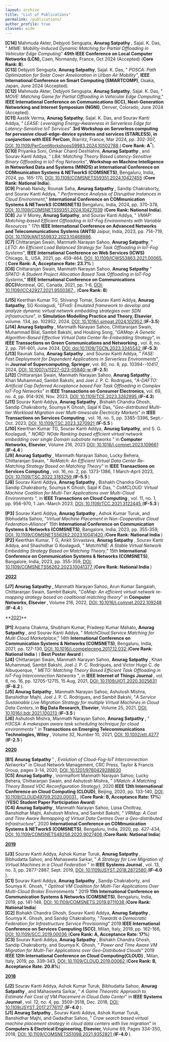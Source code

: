 ```yaml
---
layout: archive
title: "List of Publications"
permalink: /publications/
author_profile: true
classes: wide
---
```

<!-- <ul style="list-style-type: none; padding-left: 0;">
  <li><strong>J1.</strong> First item</li>
  <li><strong>J2.</strong> Second item</li>
  <li><strong>J3.</strong> Third item</li>
</ul> -->
<!-- **<u>Refereed Conference Publications</u>** -->
<ul style="list-style-type: none; padding-left: 0;">
  <li><strong>[C14]</strong> Mahmuda Akter, Debjyoti Sengupta, <b> Anurag Satpathy </b>, Sajal. K. Das, "<i> MIME: Mobility-Induced Dynamic Matching for Partial Offloading in Vehicular Edge Computing</i>" <b> 49th IEEE Conference on Local Computer Networks (LCN), </b> Caen, Normandy, France, Oct 2024 (Accepted) (<b>Core Rank: B</b>).
  </li> 
  <li><strong>[C13]</strong> Debjyoti Sengupta, <b>Anurag Satpathy</b>, Sajal. K. Das, "<i> POSCA: Path Optimization for Solar Cover Amelioration in Urban Air Mobility"</i>, <b> IEEE International Conference on Smart Computing (SMARTCOMP)</b>, Osaka, Japan, June 2024 (Accepted).
  </li>
  <li><strong>[C12]</strong> Mahmuda Akter, Debjyoti Sengupta, <b> Anurag Satpathy</b>, Sajal. K. Das, " <i> MOVE: Matching Game for Partial Offloading in Vehicular Edge Computing</i>,"<b> IEEE International Conference on Communications (ICC), Next-Generation Networking and Internet Symposium (NGNI)</b>, Denver, Colorado, June 2024 (Accepted).
  </li>
  <li><strong>[C11]</strong> Aastik Verma, <b> Anurag Satpathy</b>, Sajal. K. Das, and Sourav Kanti Addya, "<i> LEASE: Leveraging Energy-Awareness in Serverless Edge for Latency-Sensitive IoT Services</i>" <b> 3rd Workshop on Serverless computing for pervasive cloud-edge-device systems and services (STARLESS), in conjunction with IEEE PerCom</b>, Biarritz, France, Mar 2024, pp. 302-307, <a href="https://ieeexplore.ieee.org/document/10502788"> DOI: 10.1109/PerComWorkshops59983.2024.10502788 </a>(<b> Core Rank: A<sup>*</sup></b>).
  </li>
  <li><strong>[C10]</strong> Priyanka Soni, Omkar Chand Deshlahre, <b> Anurag Satpathy </b>, and Sourav Kanti Addya, " <i> LBA: Matching Theory Based Latency-Sensitive Binary Offloading in IoT-Fog Networks</i>", <b> Workshop on Machine Intelligence in Networked Data and Systems (MINDS) at International Conference on COMmunication Systems & NETworkS (COMSNETS)</b>, Bengaluru, India, 2024, pp. 165-170, <a href="https://ieeexplore.ieee.org/document/10427455"> DOI: 10.1109/COMSNETS59351.2024.10427455</a> (<b>Core Rank: National India</b>).
  </li>  
  <li><strong>[C9]</strong> Pranab Nandy, Rounak Saha, <b> Anurag Satpathy </b>, Sandip Chakraborty, and Sourav Kanti Addya, " <i>Performance Analysis of Disruptive Instances in Cloud Environment</i>," <b> International Conference on COMmunication Systems & NETworkS (COMSNETS) </b> Bengaluru, India, 2024, pp. 370-378, <a href="https://ieeexplore.ieee.org/document/10427039"> DOI: 10.1109/COMSNETS59351.2024.10427039</a> (<b>Core Rank: National India</b>).
  </li>
  <li><strong>[C8]</strong> Jui V Morey, <b> Anurag Satpathy</b>, and Sourav Kanti Addya, "<i> VMAP: Matching-based Efficient Offloading in IoT-Fog Environments with Variable Resources </i>" 17th <b>IEEE International Conference on Advanced Networks and Telecommunications Systems (ANTS) </b> Jaipur, India, 2023, pp. 714-719, <a href="https://ieeexplore.ieee.org/document/10468986"> DOI: 10.1109/ANTS59832.2023.10468986</a>.
  </li>  
  <li><strong>[C7]</strong> Chittaranjan Swain, Manmath Narayan Sahoo, <b> Anurag Satpathy</b>, "<i> LETO: An Efficient Load Balanced Strategy for Task Offloading in IoT-Fog Systems</i>", <b> IEEE International Conference on Web Services (ICWS) </b> Chicago, IL, USA, 2021, pp. 459-464, <a href="https://ieeexplore.ieee.org/document/9590239"> DOI: 10.1109/ICWS53863.2021.00065</a>, (<b> Core Rank: A, Acceptance Rate: 23.7% </b>)
  </li>
  <li> <strong>[C6]</strong> Chittaranjan Swain, Manmath Narayan Sahoo, <b> Anurag Satpathy</b> " <i>SPATO: A Student Project Allocation Based Task Offloading in IoT-Fog Systems</i>," <b> IEEE International Conference on Communications (ICC)</b>Montreal, QC, Canada, 2021, pp. 1-6, <a href="https://ieeexplore.ieee.org/abstract/document/9500367"> DOI: 10.1109/ICC42927.2021.9500367 </a>, (<b>Core Rank: B</b>)
  </li>
  <!-- <li> <strong>[C5]</strong> <b> Anurag Satpathy </b>, \normalfont Manmath Narayan Sahoo, Lucky Behera, Chittaranjan Swain, and Ashutosh Mishra, "<i> VMatch: A Matching Theory Based VDC Reconfiguration Strategy}</i>, 2020 <b> IEEE 13th International Conference on Cloud Computing (CLOUD)</b>, Beijing, 2020, pp. 133-140, <a href="https://ieeexplore.ieee.org/document/9284253"> DOI: 10.1109/CLOUD49709.2020.00031 </a>, (<b>Core Rank: B, Acceptance Rate: 17%</b>) (<b>YESC Student Paper Participation Award</b>) 
   </li> 
  <li> <strong>[C4]</strong> <b> Anurag Satpathy </b>, Manmath Narayan Sahoo, Lipsa Chottray, Banshidhar Majhi, Ashutosh Mishra, and Sambit Bakshi, "<i> VRMap: A Cost and Time Aware Remapping of Virtual Data Centres Over a Geo-distributed Infrastructure</i>", 2020 <b> International Conference on COMmunication Systems & NETworkS (COMSNETS)</b>, Bengaluru, India, 2020, pp. 427-434, <a href="https://ieeexplore.ieee.org/document/9027406"> DOI: 10.1109/COMSNETS48256.2020.9027406 </a> (<b>Core Rank: National India</b>)
  </li> -->
 <!--  <li> <strong>[C3]</strong> Sourav Kanti Addya, <b>Anurag Satpathy </b>, Bishakh Chandra Ghosh, Sandip Chakraborty, and Soumya K. Ghosh, "<i> Power and Time Aware VM Migration for Multi-Tier Applications over Geo-Distributed Clouds</i>" 2019 <b> IEEE 12th International Conference on Cloud Computing(CLOUD) </b>, Milan, Italy, 2019, pp. 339-343, <a href="https://ieeexplore.ieee.org/document/8814578"> DOI: 10.1109/CLOUD.2019.00062 </a> (<b>Core Rank: B, Acceptance Rate: 20.8%</b>)
  </li> -->
  <!-- <li> <strong>[C2]</strong> Bishakh Chandra Ghosh, Sourav Kanti Addya, <b> Anurag Satpathy </b>, Soumya K. Ghosh, and Sandip Chakraborty, "<i>Towards a Democratic Federation for Infrastructure Service Provisioning</i>" 2019 <b> IEEE International Conference on Services Computing (SCC)</b>, Milan, Italy, 2019, pp. 162-166, <a href="https://ieeexplore.ieee.org/document/8813913"> DOI: 10.1109/SCC.2019.00036 </a> (<b>Core Rank: A, Acceptance Rate: 17%</b>)
  </li> -->
  <!-- <li> <strong>[C1]</strong> Sourav Kanti Addya, <b>Anurag Satpathy </b>, Sandip Chakraborty, and Soumya K. Ghosh, "<i> Optimal VM Coalition for Multi-Tier Applications Over Multi-Cloud Broker Environments </i>" 2019 <b> 11th International Conference on Communication Systems & Networks (COMSNETS)</b>, Bengaluru, India, 2019, pp. 141-148, <a href="https://ieeexplore.ieee.org/abstract/document/8711038"> DOI: 10.1109/COMSNETS.2019.8711038 </a> (<b>Core Rank: National India</b>)
  </li> -->
</ul>

<!-- **<u>Refereed Journal Publications</u>** -->
<ul style="list-style-type: none; padding-left: 0;">
  <li> <strong>[J15]</strong> Keerthan Kumar TG, Shivangi Tomar, Sourav Kanti Addya, <b> Anurag Satpathy</b>, SG Koolagudi, "<i>EFraS: Emulated framework to develop and analyze dynamic virtual network embedding strategies over SDN infrastructure</i>", in <b> Simulation Modelling Practice and Theory, Elsevier</b>, volume. 134, pp. 102952, 2024, <a href="https://www.sciencedirect.com/science/article/abs/pii/S1569190X24000662"> DOI: 10.1016/j.simpat.2024.102952 </a> (<b>IF-3.5</b>)
  </li>
  <li> <strong>[J14]</strong> <b> Anurag Satpathy </b>, Manmath Narayan Sahoo, Chittaranjan Swain, Muhammad Bilal, Sambit Bakshi, and Houbing Song, "<i>GAMap: A Genetic Algorithm-Based Effective Virtual Data Center Re-Embedding Strategy</i>", in <b> IEEE Transactions on Green Communications and Networking </b>, vol. 8, no. 2, pp. 791-801, June 2024, <a href="https://ieeexplore.ieee.org/document/10368080"> DOI: doi:10.1109/TGCN.2023.3345542 </a> (<b>IF-5.3</b>) 
   </li> 
  <li> <strong>[J13]</strong> Raunak Saha, <b> Anurag Satpathy </b>, and Sourav Kanti Addya, "<i> FASE: Fast Deployment for Dependent Applications in Serverless Environments</i>", in <b> Journal of Supercomputing, Springer</b>, vol. 80, no. 8, pp. 10394--10417, 2024, <a href="https://link.springer.com/article/10.1007/s11227-023-05840-w#citeas"> DOI: 10.1007/s11227-023-05840-w </a> (<b>IF-2.5</b>)
  </li>
   <li> <strong>[J12]</strong> Chittaranjan Swain, Manmath Narayan Sahoo, <b> Anurag Satpathy </b>, Khan Muhammad, Sambit Bakshi, and Joel J. P. C. Rodrigues, "<i>A-DAFTO: Artificial Cap Deferred Acceptance based Fair Task Offloading in Complex IoT-Fog Networks</i>" in <b> IEEE Transactions on Consumer Electronics</b>, vol. 69, no. 4, pp. 914-926, Nov. 2023, <a href="https://ieeexplore.ieee.org/document/10086698"> DOI: 10.1109/TCE.2023.3262995 </a> (<b>IF-4.3</b>)
   </li>
  <li> <strong>[J11]</strong> Sourav Kanti Addya, <b>Anurag Satpathy </b>, Bishakh Chandra Ghosh, Sandip Chakraborty, Soumya K Ghosh, Sajal K Das, "<i>Geo-distributed Multi-tier Workload Migration over Multi-timescale Electricity Markets</i>" in <b> IEEE Transactions on Services Computing </b>, vol. 16, no. 5, pp. 3385-3396, Sept.-Oct. 2023, <a href="https://ieeexplore.ieee.org/document/10109840"> DOI: 10.1109/TSC.2023.3270921 </a> (<b>IF-5.5 </b>) 
  </li>
  <li> <strong>[J10]</strong> Keerthan Kumar TG, Sourav Kanti Addya, <b> Anurag Satpathy</b>, and S. G. Koolagudi, "<i> NORD: NOde Ranking-based efficient virtual network embedding over single Domain substrate networks </i>" in <b> Computer Networks, Elsevier</b>, Volume 216, 2023 <a href="https://doi.org/10.1016/j.comnet.2023.109661"> DOI: 10.1016/j.comnet.2023.109661 </a> (<b>IF-4.4 </b>)
  </li>
  <li><strong>[J9]</strong> <b> Anurag Satpathy </b>, Manmath Narayan Sahoo, Lucky Behera, Chittaranjan Swain, "<i> ReMatch: An Efficient Virtual Data Center Re-Matching Strategy Based on Matching Theory</i>" in <b> IEEE Transactions on Services Computing </b>, vol. 16, no. 2, pp. 1373-1386, 1 March-April 2023, <a href="https://ieeexplore.ieee.org/abstract/document/9796586"> DOI: 10.1109/TSC.2022.3183259 </a> (<b>IF-5.5 </b>)
  </li> 
  <li><strong>[J8]</strong> Sourav Kanti Addya, <b> Anurag Satpathy </b>, Bishakh Chandra Ghosh, Sandip Chakraborty, Soumya K Ghosh, Sajal K Das, "<i> CoMCLOUD: Virtual Machine Coalition for Multi-Tier Applications over Multi-Cloud Environments</i> ", in <b> IEEE Transactions on Cloud Computing </b>, vol. 11, no. 1, pp. 956-970, 1 Jan.-March 2023, 
  <a href="https://ieeexplore.ieee.org/abstract/document/9585379"> DOI: 10.1109/TCC.2021.3122445 </a> (<b>IF-5.3 </b>)
   </li> 
  <!-- <li><strong>[J7]</strong> <b>Anurag Satpathy </b>, Manmath Narayan Sahoo, Arun Kumar Sangaiah, Chittaranjan Swain, Sambit Bakshi, "<i>CoMap: An efficient virtual network re-mapping strategy based on coalitional matching theory</i>" in <b> Computer Networks, Elsevier </b>, Volume 216, 2022, <a href="https://doi.org/10.1016/j.comnet.2022.109248"> DOI: 10.1016/j.comnet.2022.109248 </a> (<b>IF-4.4 </b>)
  </li> -->
  <!-- <li> <strong>[J6]</strong> Ashutosh Mishra, Manmath Narayan Sahoo, <b>Anurag Satpathy </b>, "<i> H3CSA: A makespan aware task scheduling technique for cloud environments </i>" in <b> Transactions on Emerging Telecommunications Technologies, Wiley </b>, Volume 32, Number 10, 2021, 
  <a href="https://onlinelibrary.wiley.com/doi/abs/10.1002/ett.4277"> DOI: 10.1002/ett.4277 </a> (<b>IF-2.5 </b>)
  </li> -->
  <!-- <li><strong>[J5]</strong> <b> Anurag Satpathy </b>, Manmath Narayan Sahoo, Ashutosh Mishra, Banshidhar Majhi, Joel J. P. C. Rodrigues, and Sambit Bakshi, "<i>A Service Sustainable Live Migration Strategy for multiple Virtual Machines in Cloud Data Centers</i>, in <b> Big Data Research, Elsevier</b>, Volume 25, 2021, <a href="https://doi.org/10.1016/j.bdr.2021.100213"> DOI: 10.1016/j.bdr.2021.100213 </a> (<b>IF-3.5 </b>)
  </li>  -->
 <!-- <li>
 <strong>[J4]</strong> Chittaranjan Swain, Manmath Narayan Sahoo, <b> Anurag Satpathy </b>, Khan Muhammad, Sambit Bakshi, Joel J. P. C. Rodrigues, and Victor Hugo C. de Albuquerque, "<i> METO: Matching Theory Based Efficient Task Offloading in IoT-Fog Interconnection Networks </i>", in <b> IEEE Internet of Things Journal </b>, vol. 8, no. 16, pp. 12705-12715, 15 Aug, 2021, <a href="https://ieeexplore.ieee.org/document/9201504"> DOI: 10.1109/JIOT.2020.3025631 </a> (<b>IF-8.2 </b>).
 </li>  -->
 <!-- <li>
 <strong>[J3]</strong> Sourav Kanti Addya, Ashok Kumar Turuk, <b> Anurag Satpathy </b>, Bibhudatta Sahoo, and Mahasweta Sarkar, "<i> A Strategy for Live Migration of Virtual Machines in a Cloud Federation </i>" in <b> IEEE Systems Journal </b>, vol. 13, no. 3, pp. 2877-2887, Sept. 2019, <a href="https://ieeexplore.ieee.org/document/8486653"> DOI: 10.1109/JSYST.2018.2872580 </a> (<b>IF-4.0 </b>).
 </li>  -->
<!-- <li>
  <strong>[J2]</strong> Sourav Kanti Addya, Ashok Kumar Turuk, Bibhudatta Sahoo, <b> Anurag Satpathy </b>, and Mahasweta Sarkar, "<i> A Game Theoretic Approach to Estimate Fair Cost of VM Placement in Cloud Data Center</i>" in <b> IEEE Systems Journal </b>, vol. 12, no. 4, pp. 3509-3518, Dec. 2018, <a href="https://ieeexplore.ieee.org/document/8187628"> DOI: 10.1109/JSYST.2017.2776117 </a> (<b>IF-4.0 </b>).
</li> -->
<!-- <li>
 <strong>[J1]</strong> <b> Anurag Satpathy </b>, Sourav Kanti Addya, Ashok Kumar Turuk, Banshidhar Majhi, and Gadadhar Sahoo, "<i> Crow search based virtual machine placement strategy in cloud data centers with live migration</i>" in <b> Computers & Electrical Engineering, Elsevier, </b> Volume 69, Pages 334-350, 2018, <a href="https://ieeexplore.ieee.org/document/9352821"> DOI: 10.1109/COMSNETS51098.2021.9352821 </a> (<b>IF-4.0 </b>).
</li> -->
</ul>

<!-- **<u>Poster Publications</u>** -->
<ul style="list-style-type: none; padding-left: 0;">
<li><strong>[P3]</strong> Sourav Kanti Addya, <b> Anurag Satpathy </b>, Ashok Kumar Turuk, and Bibhudatta Sahoo, "<i>Virtual Machine Placement in Non-Cooperative Cloud Federation-Alliance</i>" 15th <b> International Conference on Communication Systems & Networks (COMSNETS)</b>, Bangalore, India, 2023, pp. 355-359, <a href="https://ieeexplore.ieee.org/document/10041420"> DOI: 10.1109/COMSNETS56262.2023.10041420 </a> (<b>Core Rank: National India </b>)
</li>
<li><strong>[P2]</strong> Keerthan Kumar. T G, Ankit Srivastava, <b> Anurag Satpathy </b>, Sourav Kanti Addya, and Shashidhar G Koolagudi, "<i> MatchVNE: A Stable Virtual Network Embedding Strategy Based on Matching Theory</i>," 15th <b> International Conference on Communication Systems & Networks (COMSNETS)</b>, Bangalore, India, 2023, pp. 355-359, <a href="https://ieeexplore.ieee.org/document/10041377"> DOI: 10.1109/COMSNETS56262.2023.10041377 </a> (<b>Core Rank: National India </b>)
 </li> 
<!-- <li><strong>[P1]</strong> Arpana Chakma, Shubham Kumar, Pradeep Kumar Mahato, <b> Anurag Satpathy </b>, and Sourav Kanti Addya, "<i> MatchCloud:Service Matching for Multi Cloud Marketplace</i>," 14th <b> International Conference on Communication Systems & Networks (COMSNETS)</b>, Bengaluru, India, 2021,  pp. 127-130, <a href="https://doi.org/10.1016/j.compeleceng.2017.12.032"> DOI: 10.1016/j.compeleceng.2017.12.032 </a> (<b>Core Rank: National India </b>) (<b> Best Poster Award </b>) 
</li> -->
</ul> 
<!-- **<u>Book Chapters</u>** -->
<!-- <ul style="list-style-type: none; padding-left: 0;"> -->
 <!--  <li> <strong>[B1]</strong> <b> Anurag Satpathy </b>" <i>, Evolution of Cloud-Fog-IoT Interconnection Networks</i>" in Cloud Network Management, CRC Press, Taylor & Francis Group, pages 3-14, 2020, <a href="https://doi.org/10.1201/9780429288630"> DOI: 10.1201/9780429288630 </a>
   </li> -->
<!-- </ul>  -->

**<u>2022</u>**
<ul style="list-style-type: none; padding-left: 0;">
<li><strong>[J7]</strong> <b>Anurag Satpathy </b>, Manmath Narayan Sahoo, Arun Kumar Sangaiah, Chittaranjan Swain, Sambit Bakshi, "<i>CoMap: An efficient virtual network re-mapping strategy based on coalitional matching theory</i>" in <b> Computer Networks, Elsevier </b>, Volume 216, 2022, <a href="https://doi.org/10.1016/j.comnet.2022.109248"> DOI: 10.1016/j.comnet.2022.109248 </a> (<b>IF-4.4 </b>)
</li>
</ul>
**<u>2021</u>**
<ul style="list-style-type: none; padding-left: 0;">
<li><strong>[P1]</strong> Arpana Chakma, Shubham Kumar, Pradeep Kumar Mahato, <b> Anurag Satpathy </b>, and Sourav Kanti Addya, "<i> MatchCloud:Service Matching for Multi Cloud Marketplace</i>," 14th <b> International Conference on Communication Systems & Networks (COMSNETS)</b>, Bengaluru, India, 2021,  pp. 127-130, <a href="https://doi.org/10.1016/j.compeleceng.2017.12.032"> DOI: 10.1016/j.compeleceng.2017.12.032 </a> (<b>Core Rank: National India </b>) (<b> Best Poster Award </b>) 
</li>
<li>
 <strong>[J4]</strong> Chittaranjan Swain, Manmath Narayan Sahoo, <b> Anurag Satpathy </b>, Khan Muhammad, Sambit Bakshi, Joel J. P. C. Rodrigues, and Victor Hugo C. de Albuquerque, "<i> METO: Matching Theory Based Efficient Task Offloading in IoT-Fog Interconnection Networks </i>", in <b> IEEE Internet of Things Journal </b>, vol. 8, no. 16, pp. 12705-12715, 15 Aug, 2021, <a href="https://ieeexplore.ieee.org/document/9201504"> DOI: 10.1109/JIOT.2020.3025631 </a> (<b>IF-8.2 </b>).
 </li> 
 <li><strong>[J5]</strong> <b> Anurag Satpathy </b>, Manmath Narayan Sahoo, Ashutosh Mishra, Banshidhar Majhi, Joel J. P. C. Rodrigues, and Sambit Bakshi, "<i>A Service Sustainable Live Migration Strategy for multiple Virtual Machines in Cloud Data Centers</i>, in <b> Big Data Research, Elsevier</b>, Volume 25, 2021, <a href="https://doi.org/10.1016/j.bdr.2021.100213"> DOI: 10.1016/j.bdr.2021.100213 </a>(<b>IF-3.5 </b>)
</li> 
<li> <strong>[J6]</strong> Ashutosh Mishra, Manmath Narayan Sahoo, <b>Anurag Satpathy </b>, "<i> H3CSA: A makespan aware task scheduling technique for cloud environments </i>" in <b> Transactions on Emerging Telecommunications Technologies, Wiley </b>, Volume 32, Number 10, 2021, <a href="https://onlinelibrary.wiley.com/doi/abs/10.1002/ett.4277"> DOI: 10.1002/ett.4277 </a> (<b>IF-2.5 </b>)
</li>
</ul>

**<u>2020</u>**
<ul style="list-style-type: none; padding-left: 0;">
 <li> <strong>[B1]</strong> <b> Anurag Satpathy </b>" <i>, Evolution of Cloud-Fog-IoT Interconnection Networks</i>" in Cloud Network Management, CRC Press, Taylor & Francis Group, pages 3-14, 2020, <a href="https://doi.org/10.1201/9780429288630"> DOI: 10.1201/9780429288630 </a>
</li>
<li> <strong>[C5]</strong> <b> Anurag Satpathy </b>, \normalfont Manmath Narayan Sahoo, Lucky Behera, Chittaranjan Swain, and Ashutosh Mishra, "<i> VMatch: A Matching Theory Based VDC Reconfiguration Strategy}</i>, 2020 <b> IEEE 13th International Conference on Cloud Computing (CLOUD)</b>, Beijing, 2020, pp. 133-140, <a href="https://ieeexplore.ieee.org/document/9284253"> DOI: 10.1109/CLOUD49709.2020.00031 </a>, (<b>Core Rank: B, Acceptance Rate: 17%</b>) (<b>YESC Student Paper Participation Award</b>) 
</li> 
<li> <strong>[C4]</strong> <b> Anurag Satpathy </b>, Manmath Narayan Sahoo, Lipsa Chottray, Banshidhar Majhi, Ashutosh Mishra, and Sambit Bakshi, "<i> VRMap: A Cost and Time Aware Remapping of Virtual Data Centres Over a Geo-distributed Infrastructure</i>", 2020 <b> International Conference on COMmunication Systems & NETworkS (COMSNETS)</b>, Bengaluru, India, 2020, pp. 427-434, <a href="https://ieeexplore.ieee.org/document/9027406"> DOI: 10.1109/COMSNETS48256.2020.9027406 </a> (<b>Core Rank: National India</b>)
</li>
</ul>

**<u>2019</u>**
<ul style="list-style-type: none; padding-left: 0;">
  <li>
 <strong>[J3]</strong> Sourav Kanti Addya, Ashok Kumar Turuk, <b> Anurag Satpathy </b>, Bibhudatta Sahoo, and Mahasweta Sarkar, "<i> A Strategy for Live Migration of Virtual Machines in a Cloud Federation </i>" in <b> IEEE Systems Journal </b>, vol. 13, no. 3, pp. 2877-2887, Sept. 2019, <a href="https://ieeexplore.ieee.org/document/8486653"> DOI: 10.1109/JSYST.2018.2872580 </a> (<b>IF-4.0 </b>).
 </li> 
 <li> <strong>[C1]</strong> Sourav Kanti Addya, <b>Anurag Satpathy </b>, Sandip Chakraborty, and Soumya K. Ghosh, "<i> Optimal VM Coalition for Multi-Tier Applications Over Multi-Cloud Broker Environments </i>" 2019 <b> 11th International Conference on Communication Systems & Networks (COMSNETS)</b>, Bengaluru, India, 2019, pp. 141-148, <a href="https://ieeexplore.ieee.org/abstract/document/8711038"> DOI: 10.1109/COMSNETS.2019.8711038 </a> (<b>Core Rank: National India</b>)
  </li>
  <li> <strong>[C2]</strong> Bishakh Chandra Ghosh, Sourav Kanti Addya, <b> Anurag Satpathy </b>, Soumya K. Ghosh, and Sandip Chakraborty, "<i>Towards a Democratic Federation for Infrastructure Service Provisioning</i>" 2019 <b> IEEE International Conference on Services Computing (SCC)</b>, Milan, Italy, 2019, pp. 162-166, <a href="https://ieeexplore.ieee.org/document/8813913"> DOI: 10.1109/SCC.2019.00036 </a> (<b>Core Rank: A, Acceptance Rate: 17%</b>)
  </li>
   <li> <strong>[C3]</strong> Sourav Kanti Addya, <b>Anurag Satpathy </b>, Bishakh Chandra Ghosh, Sandip Chakraborty, and Soumya K. Ghosh, "<i> Power and Time Aware VM Migration for Multi-Tier Applications over Geo-Distributed Clouds</i>" 2019 <b> IEEE 12th International Conference on Cloud Computing(CLOUD) </b>, Milan, Italy, 2019, pp. 339-343, <a href="https://ieeexplore.ieee.org/document/8814578"> DOI: 10.1109/CLOUD.2019.00062 </a> (<b>Core Rank: B, Acceptance Rate: 20.8%</b>)
  </li>
</ul>  

**<u>2018</u>**
<ul style="list-style-type: none; padding-left: 0;">
  <li>
  <strong>[J2]</strong> Sourav Kanti Addya, Ashok Kumar Turuk, Bibhudatta Sahoo, <b> Anurag Satpathy </b>, and Mahasweta Sarkar, "<i> A Game Theoretic Approach to Estimate Fair Cost of VM Placement in Cloud Data Center</i>" in <b> IEEE Systems Journal </b>, vol. 12, no. 4, pp. 3509-3518, Dec. 2018, <a href="https://ieeexplore.ieee.org/document/8187628"> DOI: 10.1109/JSYST.2017.2776117 </a> (<b>IF-4.0 </b>).
</li>
  <li> <strong>[J1]</strong> <b> Anurag Satpathy </b>, Sourav Kanti Addya, Ashok Kumar Turuk, Banshidhar Majhi, and Gadadhar Sahoo, "<i> Crow search based virtual machine placement strategy in cloud data centers with live migration</i>" in <b> Computers & Electrical Engineering, Elsevier, </b> Volume 69, Pages 334-350, 2018, <a href="https://ieeexplore.ieee.org/document/9352821"> DOI: 10.1109/COMSNETS51098.2021.9352821 </a> (<b>IF-4.0 </b>).
   </li> 
</ul>